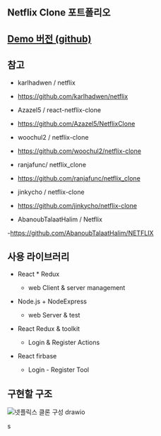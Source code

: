 ## Netflix Clone 포트폴리오

## [Demo 버전 (github)](https://koras02.github.io/react-netflix-framework/)

## 참고

- karlhadwen / netflix

- https://github.com/karlhadwen/netflix

- Azazel5 / react-netflix-clone

- https://github.com/Azazel5/NetflixClone

- woochul2 / netflix-clone

- https://github.com/woochul2/netflix-clone

- ranjafunc/ netflix_clone

- https://github.com/ranjafunc/netflix_clone

- jinkycho / netflix-clone

- https://github.com/jinkycho/netflix-clone

- AbanoubTalaatHalim / Netflix 

-https://github.com/AbanoubTalaatHalim/NETFLIX

## 사용 라이브러리

- React \* Redux

  - web Client & server management

- Node.js + NodeExpress

  - web Server & test

- React Redux & toolkit

  - Login & Register Actions

- React firbase
  - Login - Register Tool

## 구현할 구조

![넷플릭스 클론 구성 drawio](https://user-images.githubusercontent.com/67436032/132532908-acd42c39-dde5-4600-9c64-57f09e46896c.png)


s